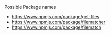 Possible Package names

- https://www.npmjs.com/package/get-files
- https://www.npmjs.com/package/filematcher
- https://www.npmjs.com/package/filematch